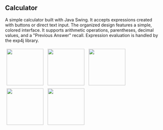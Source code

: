 ## Calculator
A simple calculator built with Java Swing. It accepts expressions created with buttons or direct text input. The organized design features a simple, colored interface. It supports arithmetic operations, parentheses, decimal values, and a "Previous Answer" recall. Expression evaluation is handled by the exp4j library.

<img src="https://github.com/user-attachments/assets/a5e455af-b22d-497b-bf56-63916d303c56" width="120" style="margin: 5px;">
<img src="https://github.com/user-attachments/assets/b312dae6-436a-4b74-9b71-c3247aadd7c3" width="120" style="margin: 5px;">
<img src="https://github.com/user-attachments/assets/c6327c55-dedf-4c52-8388-891ec18bf68e" width="120" style="margin: 5px;">
<img src="https://github.com/user-attachments/assets/64eb6f52-5ab8-4e5c-95fb-d745e8d8aadd" width="120" style="margin: 5px;">
<img src="https://github.com/user-attachments/assets/edec064a-b106-4671-8bb1-8db6d55d6d06" width="120" style="margin: 5px;">


